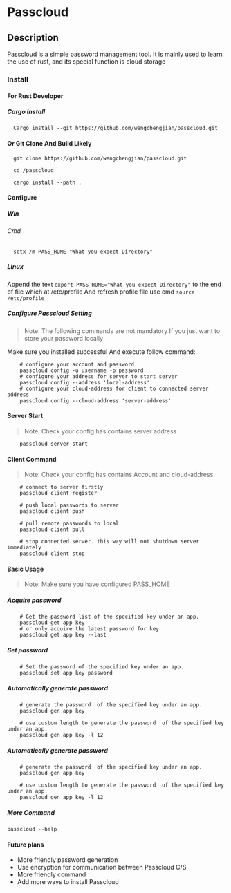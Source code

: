 # Passcloud

## Description
Passcloud is a simple password management tool. It is mainly used to learn the use of rust, and its special function is cloud storage

### Install

#### For Rust Developer

##### Cargo Install
```
  Cargo install --git https://github.com/wengchengjian/passcloud.git
```
#### Or Git Clone And Build Likely
```
  git clone https://github.com/wengchengjian/passcloud.git
  
  cd /passcloud
  
  cargo install --path .
```

#### Configure

##### Win

###### Cmd
```
  setx /m PASS_HOME "What you expect Directory"
```
##### Linux
Append the text `export PASS_HOME="What you expect Directory"` to the end of file which at /etc/profile
And refresh profile file use cmd `source /etc/profile`

##### Configure Passcloud Setting

>Note: The following commands are not mandatory If you just want to store your password locally

Make sure you installed successful And execute follow command:
```shell
    # configure your account and password
    passcloud config -u username -p password
    # configure your address for server to start server
    passcloud config --address 'local-address'
    # configure your cloud-address for client to connected server address
    passcloud config --cloud-address 'server-address'
```

#### Server Start
>Note: Check your config has contains server address
```shell
    passcloud server start
```
#### Client Command
>Note: Check your config has contains Account and cloud-address
```shell
    # connect to server firstly
    passcloud client register
     
    # push local passwords to server
    passcloud client push
    
    # pull remote passwords to local
    passcloud client pull
    
    # stop connected server. this way will not shutdown server immediately
    passcloud client stop
```
#### Basic Usage
>Note: Make sure you have configured PASS_HOME
##### Acquire password
```shell
    # Get the password list of the specified key under an app.
    passcloud get app key
    # or only acquire the latest password for key
    passcloud get app key --last
```
##### Set password
```shell
    # Set the password of the specified key under an app.
    passcloud set app key password
```
##### Automatically generate password
```shell
    # generate the password  of the specified key under an app.
    passcloud gen app key
    
    # use custom length to generate the password  of the specified key under an app.
    passcloud gen app key -l 12
```

##### Automatically generate password
```shell
    # generate the password  of the specified key under an app.
    passcloud gen app key
    
    # use custom length to generate the password  of the specified key under an app.
    passcloud gen app key -l 12
```

##### More Command
`passcloud --help`

#### Future plans

- More friendly password generation
- Use encryption for communication between Passcloud C/S
- More friendly command
- Add more ways to install Passcloud
